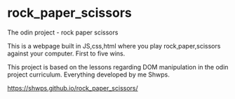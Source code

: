 # rock_paper_scissors
The odin project - rock paper scissors

This is a webpage built in JS,css,html where you play rock,paper,scissors against your computer. First to five wins.

This project is based on the lessons regarding DOM manipulation in the odin project curriculum. Everything developed by me Shwps.

https://shwps.github.io/rock_paper_scissors/
